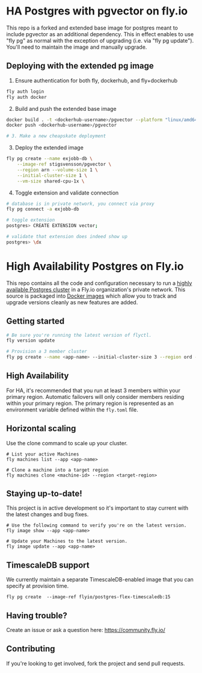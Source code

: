 # HA Postgres with pgvector on fly.io

This repo is a forked and extended base image for postgres meant to include pgvector as an additional dependency. This in effect enables to use "fly pg" as normal with the exception of upgrading (i.e. via "fly pg update"). You'll need to maintain the image and manually upgrade.

## Deploying with the extended pg image

1. Ensure authentication for both fly, dockerhub, and fly+dockerhub

```bash
fly auth login
fly auth docker
```

2. Build and push the extended base image

```bash
docker build . -t <dockerhub-username>/pgvector --platform "linux/amd64"
docker push <dockerhub-username>/pgvector

# 3. Make a new cheapskate deployment
```

3. Deploy the extended image

```bash
fly pg create --name exjobb-db \
    --image-ref stigsvensson/pgvector \
    --region arn --volume-size 1 \
    --initial-cluster-size 1 \
    --vm-size shared-cpu-1x \
```

4. Toggle extension and validate connection

```bash
# database is in private network, you connect via proxy
fly pg connect -a exjobb-db

# toggle extension
postgres> CREATE EXTENSION vector;

# validate that extension does indeed show up
postgres> \dx
```

# High Availability Postgres on Fly.io

This repo contains all the code and configuration necessary to run a [highly available Postgres cluster](https://fly.io/docs/postgres/) in a Fly.io organization's private network. This source is packaged into [Docker images](https://hub.docker.com/r/flyio/postgres-flex/tags) which allow you to track and upgrade versions cleanly as new features are added.

## Getting started

```bash
# Be sure you're running the latest version of flyctl.
fly version update

# Provision a 3 member cluster
fly pg create --name <app-name> --initial-cluster-size 3 --region ord --flex
```

## High Availability

For HA, it's recommended that you run at least 3 members within your primary region. Automatic failovers will only consider members residing within your primary region. The primary region is represented as an environment variable defined within the `fly.toml` file.

## Horizontal scaling

Use the clone command to scale up your cluster.

```
# List your active Machines
fly machines list --app <app-name>

# Clone a machine into a target region
fly machines clone <machine-id> --region <target-region>
```

## Staying up-to-date!

This project is in active development so it's important to stay current with the latest changes and bug fixes.

```
# Use the following command to verify you're on the latest version.
fly image show --app <app-name>

# Update your Machines to the latest version.
fly image update --app <app-name>

```

## TimescaleDB support

We currently maintain a separate TimescaleDB-enabled image that you can specify at provision time.

```
fly pg create  --image-ref flyio/postgres-flex-timescaledb:15
```

## Having trouble?

Create an issue or ask a question here: https://community.fly.io/

## Contributing

If you're looking to get involved, fork the project and send pull requests.
